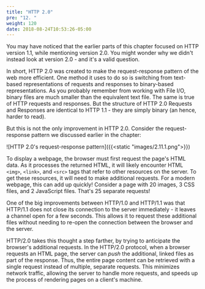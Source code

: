 ```yaml
---
title: "HTTP 2.0"
pre: "12. "
weight: 120
date: 2018-08-24T10:53:26-05:00
---
```


You may have noticed that the earlier parts of this chapter focused on HTTP version 1.1, while mentioning version 2.0.  You might wonder why we didn't instead look at version 2.0 - and it's a valid question.

In short, HTTP 2.0 was created to make the request-response pattern of the web more efficient. One method it uses to do so is switching from text-based representations of requests and responses to binary-based representations.  As you probably remember from working with File I/O, binary files are much smaller than the equivalent text file.  The same is true of HTTP requests and responses.  But the structure of HTTP 2.0 Requests and Responses are identical to HTTP 1.1 - they are simply binary (an hence, harder to read).

But this is not the only improvement in HTTP 2.0.  Consider the request-response pattern we discussed earlier in the chapter:

![HTTP 2.0's request-response pattern]({{<static "images/2.11.1.png">}})

To display a webpage, the browser must first request the page's HTML data.  As it processes the returned HTML, it will likely encounter HTML `<img>`, `<link>`, and `<src>` tags that refer to other resources on the server.  To get these resources, it will need to make additional requests.  For a modern webpage, this can add up quickly!  Consider a page with 20 images, 3 CSS files, and 2 JavaScript files.  That's 25 separate requests!
  
One of the big improvements between HTTP/1.0 and HTTP/1.1 was that HTTP/1.1 does not close its connection to the server immediately - it leaves a channel open for a few seconds.  This allows it to request these additional files without needing to re-open the connection between the browser and the server.  

HTTP/2.0 takes this thought a step farther, by trying to anticipate the browser's additional requests.  In the HTTP/2.0 protocol, when a browser requests an HTML page, the server can _push_ the additional, linked files as part of the response.  Thus, the entire page content can be retrieved with a single request instead of multiple, separate requests.  This minimizes network traffic, allowing the server to handle more requests, and speeds up the process of rendering pages on a client's machine.